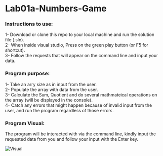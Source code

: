 # Lab01a-Numbers-Game

### Instructions to use:
1- Download or clone this repo to your local machine and run the solution file (.sln).  
2- When inside visual studio, Press on the green play button (or F5 for shortcut).   
3- Follow the requests that will appear on the command line and input your data.  

### Program purpose:
1- Take an arry size as in input from the user.  
2- Populate the array with data from the user.  
3- Calculate the Sum, Quotient and do several mathmateical operations on the array (will be displayed in the console).  
4- Catch any errors that might happen because of invalid input from the user, and run the program regardless of those errors.  



### Program Visual:
The program will be interacted with via the command line, kindly input the requested data from you and follow your input with the Enter key.

![Visual](https://user-images.githubusercontent.com/70282602/158293718-3f94fe6a-da4a-4b66-a047-4363753acc7e.png)








